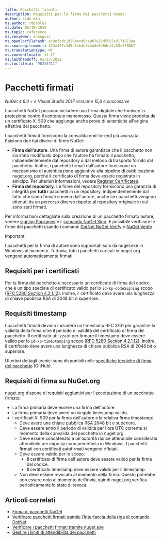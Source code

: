 ```yaml
---
title: Pacchetti firmati
description: Requisiti per la firma dei pacchetti NuGet.
author: rido-min
ms.author: rmpablos
ms.date: 05/18/2018
ms.topic: reference
ms.reviewer: ananguar
ms.openlocfilehash: ac9efadc1d29bec86ca9b7821d5587e0171613aa
ms.sourcegitcommit: 323a107c345c7cb4e344a6e6d8de42c63c5188b7
ms.translationtype: MT
ms.contentlocale: it-IT
ms.lasthandoff: 01/15/2021
ms.locfileid: "98235711"
---
```

# <a name="signed-packages"></a>Pacchetti firmati

*NuGet 4.6.0 + e Visual Studio 2017 versione 15,6 e successive*

I pacchetti NuGet possono includere una firma digitale che fornisce la protezione contro il contenuto manomesso. Questa firma viene prodotta da un certificato X. 509 che aggiunge anche prove di autenticità all'origine effettiva del pacchetto.

I pacchetti firmati forniscono la convalida end-to-end più avanzata. Esistono due tipi diversi di firme NuGet:
- **Firma dell'autore**. Una firma di autore garantisce che il pacchetto non sia stato modificato dopo che l'autore ha firmato il pacchetto, indipendentemente dal repository o dal metodo di trasporto fornito dal pacchetto. Inoltre, i pacchetti firmati dall'autore forniscono un meccanismo di autenticazione aggiuntivo alla pipeline di pubblicazione nuget.org, perché il certificato di firma deve essere registrato in anticipo. Per ulteriori informazioni, vedere [Register Certificates](#signature-requirements-on-nugetorg).
- **Firma del repository**. Le firme del repository forniscono una garanzia di integrità per **tutti i** pacchetti in un repository, indipendentemente dal fatto che siano firmati o meno dall'autore, anche se i pacchetti vengono ottenuti da un percorso diverso rispetto al repository originale in cui sono stati firmati.   

Per informazioni dettagliate sulla creazione di un pacchetto firmato autore, vedere [signing Packages](../create-packages/Sign-a-package.md) e il [comando NuGet Sign](../reference/cli-reference/cli-ref-sign.md). È possibile verificare le firme dei pacchetti usando i comandi [DotNet NuGet Verify](/dotnet/core/tools/dotnet-nuget-verify.md) o [NuGet Verify](../reference/cli-reference/cli-ref-verify.md) .

> [!Important]
> I pacchetti per la firma di autore sono supportati solo da nuget.exe in Windows al momento. Tuttavia, tutti i pacchetti caricati in nuget.org vengono automaticamente firmati.

## <a name="certificate-requirements"></a>Requisiti per i certificati

Per la firma del pacchetto è necessario un certificato di firma del codice, che è un tipo speciale di certificato valido per lo `id-kp-codeSigning` scopo [[RFC 5280 Section 4.2.1.12](https://tools.ietf.org/html/rfc5280#section-4.2.1.12)]. Inoltre, il certificato deve avere una lunghezza di chiave pubblica RSA di 2048 bit o superiore.

## <a name="timestamp-requirements"></a>Requisiti timestamp

I pacchetti firmati devono includere un timestamp RFC 3161 per garantire la validità della firma oltre il periodo di validità del certificato di firma del pacchetto. Il certificato utilizzato per firmare il timestamp deve essere valido per lo `id-kp-timeStamping` scopo [[RFC 5280 Section 4.2.1.12](https://tools.ietf.org/html/rfc5280#section-4.2.1.12)]. Inoltre, il certificato deve avere una lunghezza di chiave pubblica RSA di 2048 bit o superiore.

Ulteriori dettagli tecnici sono disponibili nelle [specifiche tecniche di firma del pacchetto](https://github.com/NuGet/Home/wiki/Package-Signatures-Technical-Details) (GitHub).

## <a name="signature-requirements-on-nugetorg"></a>Requisiti di firma su NuGet.org

nuget.org dispone di requisiti aggiuntivi per l'accettazione di un pacchetto firmato:

- La firma primaria deve essere una firma dell'autore.
- La firma primaria deve avere un singolo timestamp valido.
- I certificati X. 509 per la firma dell'autore e la relativa firma timestamp:
  - Deve avere una chiave pubblica RSA 2048 bit o superiore.
  - Deve essere entro il periodo di validità per l'ora UTC corrente al momento della convalida del pacchetto in nuget.org.
  - Deve essere concatenato a un'autorità radice attendibile considerata attendibile per impostazione predefinita in Windows. I pacchetti firmati con certificati autofirmati vengono rifiutati.
  - Deve essere valido per lo scopo: 
    - Il certificato di firma dell'autore deve essere valido per la firma del codice.
    - Il certificato timestamp deve essere valido per il timestamp.
  - Non deve essere revocato al momento della firma. Questo potrebbe non essere noto al momento dell'invio, quindi nuget.org verifica periodicamente lo stato di revoca.
  
  
## <a name="related-articles"></a>Articoli correlati

- [Firma di pacchetti NuGet](../create-packages/Sign-a-Package.md)
- [Verificare pacchetti firmati tramite l'interfaccia della riga di comando DotNet](/dotnet/core/tools/dotnet-nuget-verify.md)
- [Verificare i pacchetti firmati tramite nuget.exe](../reference/cli-reference/cli-ref-verify.md)
- [Gestire i limiti di attendibilità dei pacchetti](../consume-packages/installing-signed-packages.md)
